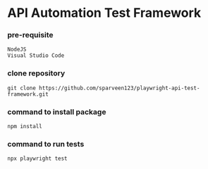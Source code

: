# API Automation Test Framework

### pre-requisite
```
NodeJS
Visual Studio Code
```

### clone repository
```
git clone https://github.com/sparveen123/playwright-api-test-framework.git
```

### command to install package
```
npm install
```

### command to run tests
```
npx playwright test
```
